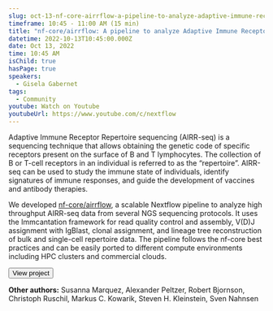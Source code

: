 ```yaml
---
slug: oct-13-nf-core-airrflow-a-pipeline-to-analyze-adaptive-immune-receptor-repertoires-airrs
timeframe: 10:45 - 11:00 AM (15 min)
title: "nf-core/airrflow: A pipeline to analyze Adaptive Immune Receptor Repertoires (AIRRs)"
datetime: 2022-10-13T10:45:00.000Z
date: Oct 13, 2022
time: 10:45 AM
isChild: true
hasPage: true
speakers:
  - Gisela Gabernet
tags:
  - Community
youtube: Watch on Youtube
youtubeUrl: https://www.youtube.com/c/nextflow
---
```

Adaptive Immune Receptor Repertoire sequencing (AIRR-seq) is a sequencing technique that allows obtaining the genetic code of specific receptors present on the surface of B and T lymphocytes. The collection of B or T-cell receptors in an individual is referred to as the “repertoire”. AIRR-seq can be used to study the immune state of individuals, identify signatures of immune responses, and guide the development of vaccines and antibody therapies.

We developed [nf-core/airrflow](https://nf-co.re/airrflow), a scalable Nextflow pipeline to analyze high throughput AIRR-seq data from several NGS sequencing protocols. It uses the Immcantation framework for read quality control and assembly, V(D)J assignment with IgBlast, clonal assignment, and lineage tree reconstruction of bulk and single-cell repertoire data. The pipeline follows the nf-core best practices and can be easily ported to different compute environments including HPC clusters and commercial clouds.

<Button to="https://github.com/nf-core/airrflow">
  View project
</Button>

**Other authors:** Susanna Marquez, Alexander Peltzer, Robert Bjornson, Christoph Ruschil, Markus C. Kowarik, Steven H. Kleinstein, Sven Nahnsen
